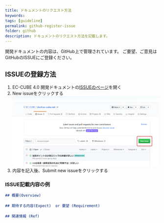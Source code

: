 ```yaml
---
title: ドキュメントのリクエスト方法
keywords: 
tags: [guideline]
permalink: github-register-issue
folder: github
description: ドキュメントのリクエスト方法を記載します。
---
```



開発ドキュメントの内容は、GitHub上で管理されています。
ご要望、ご意見はGitHubのISSUEにご登録ください。

## ISSUEの登録方法

1. EC-CUBE 4.0 開発ドキュメントの[ISSUEのページ](https://github.com/EC-CUBE/doc4.ec-cube.net/issues)を開く
1. New issueをクリックする   
![New issueの作成](/images/github/img-github-issue.png)
1. 内容を記入後、Submit new issueをクリックする


### ISSUE記載内容の例  

```markdown
## 概要(Overview)

## 期待する内容(Expect)  or 要望 (Requirement)

## 関連情報 (Ref)
```

